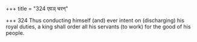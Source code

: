 +++
title = "324 एवञ् चरन्"

+++
324	Thus conducting himself (and) ever intent on (discharging) his royal duties, a king shall order all his servants (to work) for the good of his people.